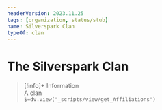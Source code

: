 ```yaml
---
headerVersion: 2023.11.25
tags: [organization, status/stub]
name: Silverspark Clan
typeOf: clan
---
```

# The Silverspark Clan
>[!info]+ Information  
> A clan  
> `$=dv.view("_scripts/view/get_Affiliations")`

